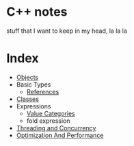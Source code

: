 # C++ notes
stuff that I want to keep in my head, la la la


# Index
- [Objects](./doc/Objects.md)
- Basic Types
  - [References](./doc/References.md)
- [Classes](./doc/Classes.md)
- Expressions
  - [Value Categories](./doc/ValueCategories.md)
  - fold expression
- [Threading and Concurrency](./doc/Concurrency.md)
- [Optimization And Performance](./doc/Performance.md)


